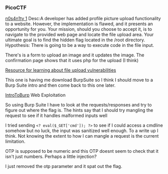 ### PicoCTF

[n0s4n1ty 1](https://play.picoctf.org/practice/challenge/482)
Desc:A developer has added profile picture upload functionality to a website. However, the implementation is flawed, and it presents an opportunity for you. Your mission, should you choose to accept it, is to navigate to the provided web page and locate the file upload area. Your ultimate goal is to find the hidden flag located in the /root directory.
Hypothesis: There is going to be a way to execute code in the file input.

There's is a form to upload an image and it updates the image. 
The confirmation page shows that it uses php for the upload (I think)

[Resource for learning about file upload vulnerabilities](https://portswigger.net/web-security/file-upload)

This one is having me download BurpSuite so I think I should move to a Burp Suite intro and then come back to this one later.


[IntroToBurp](https://play.picoctf.org/practice/challenge/419?page=1&search=Burp)
Web Exploitation

So using Burp Suite I have to look at the requests/responses and try to figure out where the flag is. The hints say that I should try mangling the request to see if it handles malformed inputs well

I tried sending `<? eval($_GET['cmd']); ?>` to see if I could access a cmdline somehow but no luck, the input was sanitized well enough.
To a write up I think. Not knowing the extent to how I can mangle a request is the current limitation.

OTP is supposed to be numeric and this OTP doesnt seem to check that it isn't just numbers. Perhaps a little injection?

I just removed the otp parameter and it spat out the flag. 


